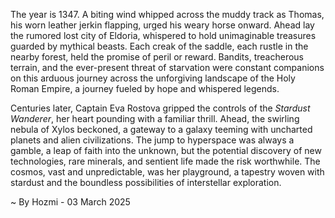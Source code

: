 
The year is 1347.  A biting wind whipped across the muddy track as Thomas, his worn leather jerkin flapping, urged his weary horse onward.  Ahead lay the rumored lost city of Eldoria, whispered to hold unimaginable treasures guarded by mythical beasts.  Each creak of the saddle, each rustle in the nearby forest, held the promise of peril or reward.  Bandits, treacherous terrain, and the ever-present threat of starvation were constant companions on this arduous journey across the unforgiving landscape of the Holy Roman Empire, a journey fueled by hope and whispered legends.

Centuries later, Captain Eva Rostova gripped the controls of the *Stardust Wanderer*, her heart pounding with a familiar thrill.  Ahead, the swirling nebula of Xylos beckoned, a gateway to a galaxy teeming with uncharted planets and alien civilizations.  The jump to hyperspace was always a gamble, a leap of faith into the unknown, but the potential discovery of new technologies, rare minerals, and sentient life made the risk worthwhile.  The cosmos, vast and unpredictable, was her playground, a tapestry woven with stardust and the boundless possibilities of interstellar exploration.

~ By Hozmi - 03 March 2025
